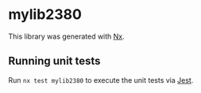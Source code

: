 # mylib2380

This library was generated with [Nx](https://nx.dev).

## Running unit tests

Run `nx test mylib2380` to execute the unit tests via [Jest](https://jestjs.io).
